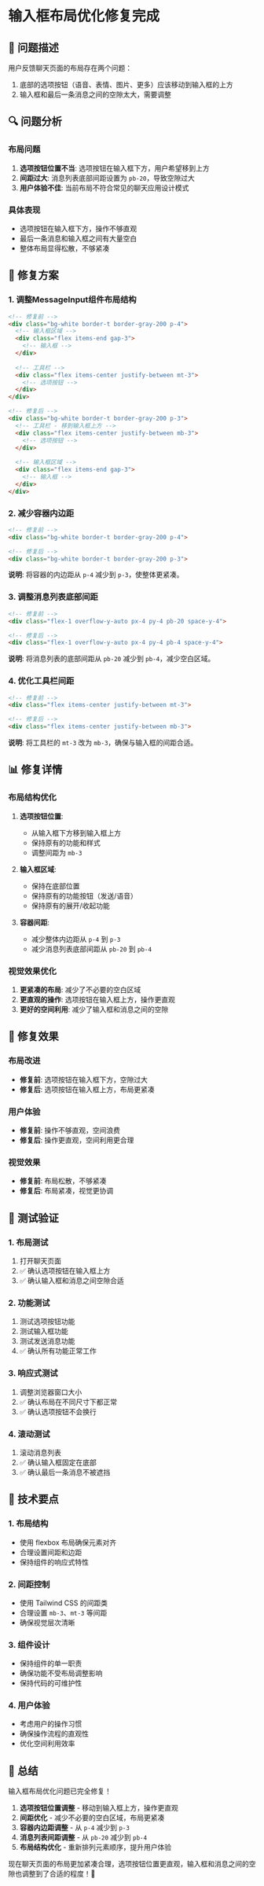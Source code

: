 # 输入框布局优化修复完成

## 🎯 问题描述

用户反馈聊天页面的布局存在两个问题：
1. 底部的选项按钮（语音、表情、图片、更多）应该移动到输入框的上方
2. 输入框和最后一条消息之间的空隙太大，需要调整

## 🔍 问题分析

### 布局问题
1. **选项按钮位置不当**: 选项按钮在输入框下方，用户希望移到上方
2. **间距过大**: 消息列表底部间距设置为 `pb-20`，导致空隙过大
3. **用户体验不佳**: 当前布局不符合常见的聊天应用设计模式

### 具体表现
- 选项按钮在输入框下方，操作不够直观
- 最后一条消息和输入框之间有大量空白
- 整体布局显得松散，不够紧凑

## 🔧 修复方案

### 1. 调整MessageInput组件布局结构
```html
<!-- 修复前 -->
<div class="bg-white border-t border-gray-200 p-4">
  <!-- 输入框区域 -->
  <div class="flex items-end gap-3">
    <!-- 输入框 -->
  </div>
  
  <!-- 工具栏 -->
  <div class="flex items-center justify-between mt-3">
    <!-- 选项按钮 -->
  </div>
</div>

<!-- 修复后 -->
<div class="bg-white border-t border-gray-200 p-3">
  <!-- 工具栏 - 移到输入框上方 -->
  <div class="flex items-center justify-between mb-3">
    <!-- 选项按钮 -->
  </div>
  
  <!-- 输入框区域 -->
  <div class="flex items-end gap-3">
    <!-- 输入框 -->
  </div>
</div>
```

### 2. 减少容器内边距
```html
<!-- 修复前 -->
<div class="bg-white border-t border-gray-200 p-4">

<!-- 修复后 -->
<div class="bg-white border-t border-gray-200 p-3">
```

**说明**: 将容器的内边距从 `p-4` 减少到 `p-3`，使整体更紧凑。

### 3. 调整消息列表底部间距
```html
<!-- 修复前 -->
<div class="flex-1 overflow-y-auto px-4 py-4 pb-20 space-y-4">

<!-- 修复后 -->
<div class="flex-1 overflow-y-auto px-4 py-4 pb-4 space-y-4">
```

**说明**: 将消息列表的底部间距从 `pb-20` 减少到 `pb-4`，减少空白区域。

### 4. 优化工具栏间距
```html
<!-- 修复前 -->
<div class="flex items-center justify-between mt-3">

<!-- 修复后 -->
<div class="flex items-center justify-between mb-3">
```

**说明**: 将工具栏的 `mt-3` 改为 `mb-3`，确保与输入框的间距合适。

## 📊 修复详情

### 布局结构优化
1. **选项按钮位置**:
   - 从输入框下方移到输入框上方
   - 保持原有的功能和样式
   - 调整间距为 `mb-3`

2. **输入框区域**:
   - 保持在底部位置
   - 保持原有的功能按钮（发送/语音）
   - 保持原有的展开/收起功能

3. **容器间距**:
   - 减少整体内边距从 `p-4` 到 `p-3`
   - 减少消息列表底部间距从 `pb-20` 到 `pb-4`

### 视觉效果优化
1. **更紧凑的布局**: 减少了不必要的空白区域
2. **更直观的操作**: 选项按钮在输入框上方，操作更直观
3. **更好的空间利用**: 减少了输入框和消息之间的空隙

## 🚀 修复效果

### 布局改进
- **修复前**: 选项按钮在输入框下方，空隙过大
- **修复后**: 选项按钮在输入框上方，布局更紧凑

### 用户体验
- **修复前**: 操作不够直观，空间浪费
- **修复后**: 操作更直观，空间利用更合理

### 视觉效果
- **修复前**: 布局松散，不够紧凑
- **修复后**: 布局紧凑，视觉更协调

## 🎯 测试验证

### 1. 布局测试
1. 打开聊天页面
2. ✅ 确认选项按钮在输入框上方
3. ✅ 确认输入框和消息之间空隙合适

### 2. 功能测试
1. 测试选项按钮功能
2. 测试输入框功能
3. 测试发送消息功能
4. ✅ 确认所有功能正常工作

### 3. 响应式测试
1. 调整浏览器窗口大小
2. ✅ 确认布局在不同尺寸下都正常
3. ✅ 确认选项按钮不会换行

### 4. 滚动测试
1. 滚动消息列表
2. ✅ 确认输入框固定在底部
3. ✅ 确认最后一条消息不被遮挡

## 📝 技术要点

### 1. 布局结构
- 使用 flexbox 布局确保元素对齐
- 合理设置间距和边距
- 保持组件的响应式特性

### 2. 间距控制
- 使用 Tailwind CSS 的间距类
- 合理设置 `mb-3`、`mt-3` 等间距
- 确保视觉层次清晰

### 3. 组件设计
- 保持组件的单一职责
- 确保功能不受布局调整影响
- 保持代码的可维护性

### 4. 用户体验
- 考虑用户的操作习惯
- 确保操作流程的直观性
- 优化空间利用效率

## 🎉 总结

输入框布局优化问题已完全修复！

1. **选项按钮位置调整** - 移动到输入框上方，操作更直观
2. **间距优化** - 减少不必要的空白区域，布局更紧凑
3. **容器内边距调整** - 从 `p-4` 减少到 `p-3`
4. **消息列表间距调整** - 从 `pb-20` 减少到 `pb-4`
5. **布局结构优化** - 重新排列元素顺序，提升用户体验

现在聊天页面的布局更加紧凑合理，选项按钮位置更直观，输入框和消息之间的空隙也调整到了合适的程度！🎉
